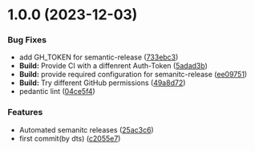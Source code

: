# 1.0.0 (2023-12-03)


### Bug Fixes

* add GH_TOKEN for semantic-release ([733ebc3](https://github.com/mdornseif/fastify-for-appengine/commit/733ebc36b29070863c53eb60d328b99268b4cb6f))
* **Build:** Provide CI with a diffenrent Auth-Token ([5adad3b](https://github.com/mdornseif/fastify-for-appengine/commit/5adad3b28f77dffdd10b1194669ab0283a3a76d2))
* **Build:** provide required configuration for semanitc-release ([ee09751](https://github.com/mdornseif/fastify-for-appengine/commit/ee097517d3651936fd6ddee46b5c13d51203d9b0))
* **Build:** Try different GitHub permissions ([49a8d72](https://github.com/mdornseif/fastify-for-appengine/commit/49a8d72168fa4c4e50f347f18f507f4c588e1288))
* pedantic lint ([04ce5f4](https://github.com/mdornseif/fastify-for-appengine/commit/04ce5f4c677ce50361472831897dd4fd280d1d3f))


### Features

* Automated semanitc releases ([25ac3c6](https://github.com/mdornseif/fastify-for-appengine/commit/25ac3c6b88e4f3d203276b1dd651202fbc24dcb4))
* first commit(by dts) ([c2055e7](https://github.com/mdornseif/fastify-for-appengine/commit/c2055e7e35075a91ca9742a355156618db3c83b5))
